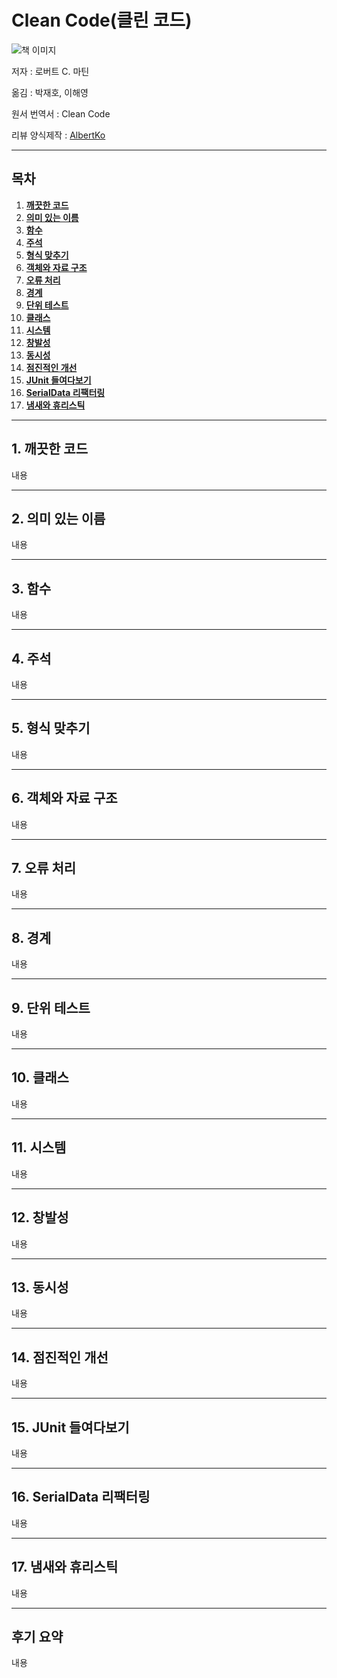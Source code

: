 # Clean Code(클린 코드)

![책 이미지](http://image.kyobobook.co.kr/images/book/large/959/l9788966260959.jpg)

저자 :  로버트 C. 마틴

옮김 : 박재호, 이해영

원서 번역서 : Clean Code

리뷰 양식제작 : [AlbertKo](https://github.com/AlbertKo827/R-bertKo_Books)

------

## 목차

1. **[깨끗한 코드](#1-깨끗한-코드)**
2. **[의미 있는 이름](#2-의미-있는-이름)**
3. **[함수](#3-함수)**
4. **[주석](#4-주석)**
5. **[형식 맞추기](#5-형식-맞추기)**
6. **[객체와 자료 구조](#6-객체와-자료-구조)**
7. **[오류 처리](#7-오류-처리)**
8. **[경계](#8-경계)**
9. **[단위 테스트](#9-단위-테스트)**
10. **[클래스](#10-클래스)**
11. **[시스템](#11-시스템)**
12. **[창발성](#12-창발성)**
13. **[동시성](#13-동시성)**
14. **[점진적인 개선](#14-점진적인-개선)**
15. **[JUnit 들여다보기](#15-junit-들여다보기)**
16. **[SerialData 리팩터링](#16-serialdata-리팩토링)**
17. **[냄새와 휴리스틱](#17-냄새와-휴리스틱)**





------

## 1. 깨끗한 코드

내용

------

## 2. 의미 있는 이름

내용

------

## 3. 함수

내용

------

## 4. 주석

내용

------

## 5. 형식 맞추기

내용

------

## 6. 객체와 자료 구조

내용

------

## 7. 오류 처리

내용

------

## 8. 경계

내용

------

## 9. 단위 테스트

내용

------

## 10. 클래스

내용

------

## 11. 시스템

내용

------

## 12. 창발성

내용

------

## 13. 동시성

내용

------

## 14. 점진적인 개선

내용

------

## 15. JUnit 들여다보기

내용

------

## 16. SerialData 리팩터링

내용

------

## 17. 냄새와 휴리스틱

내용

------

## 후기 요약

내용